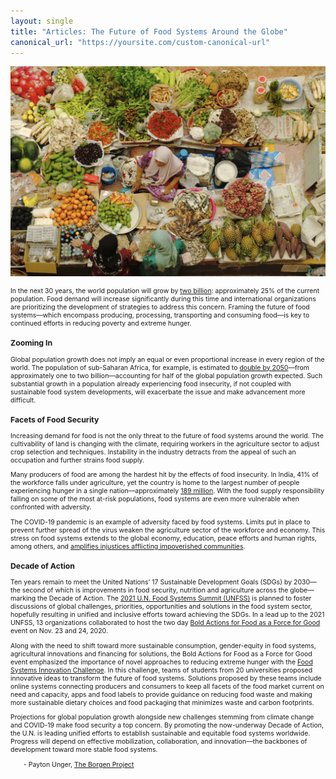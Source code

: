 ```yaml
---
layout: single
title: "Articles: The Future of Food Systems Around the Globe"
canonical_url: "https://yoursite.com/custom-canonical-url"
---
```


[![Market in Malaysia](/assets/images/food.jpg "Malaysia by M M")](https://flic.kr/p/76k2Xs)


<html>
<head>
<style>
.center {
	text-align: center;
}
.myDiv {
  font-size: .75em;
}
.hang {
  padding-left: 22px ;
  text-indent: -22px ;
}
</style>
</head>
<body>
<div class="myDiv">

<p>In the next 30 years, the world population will grow by <a href="https://www.weforum.org/agenda/2020/11/food-security-why-it-matters/">two billion</a>: approximately 25% of the current population. Food demand will increase significantly during this time and international organizations are prioritizing the development of strategies to address this concern. Framing the future of food systems&mdash;which encompass producing, processing, transporting and consuming food&mdash;is key to continued efforts in reducing poverty and extreme hunger.</p>

<h3>Zooming In</h3>

<p>Global population growth does not imply an equal or even proportional increase in every region of the world. The population of sub-Saharan Africa, for example, is estimated to <a href="https://www.weforum.org/agenda/2020/11/food-security-why-it-matters/">double by 2050</a>&mdash;from approximately one to two billion&mdash;accounting for half of the global population growth expected. Such substantial growth in a population already experiencing food insecurity, if not coupled with sustainable food system developments, will exacerbate the issue and make advancement more difficult. </p>

<h3>Facets of Food Security</h3>

<p>Increasing demand for food is not the only threat to the future of food systems around the world. The cultivability of land is changing with the climate, requiring workers in the agriculture sector to adjust crop selection and techniques. Instability in the industry detracts from the appeal of such an occupation and further strains food supply.</p>

<p>Many producers of food are among the hardest hit by the effects of food insecurity. In India, 41% of the workforce falls under agriculture, yet the country is home to the largest number of people experiencing hunger in a single nation&mdash;approximately <a href="https://www.weforum.org/agenda/2020/11/food-security-why-it-matters/">189 million</a>. With the food supply responsibility falling on some of the most at-risk populations, food systems are even more vulnerable when confronted with adversity.</p>

<p>The COVID-19 pandemic is an example of adversity faced by food systems. Limits put in place to prevent further spread of the virus weaken the agriculture sector of the workforce and economy. This stress on food systems extends to the global economy, education, peace efforts and human rights, among others, and <a href="https://www.un.org/en/food-systems-summit/about">amplifies injustices afflicting impoverished communities</a>.</p>

<h3>Decade of Action</h3>

<p>Ten years remain to meet the United Nations’ 17 Sustainable Development Goals (SDGs) by 2030&mdash;the second of which is improvements in food security, nutrition and agriculture across the globe&mdash;marking the Decade of Action. The <a href="https://www.un.org/en/food-systems-summit/about">2021 U.N. Food Systems Summit (UNFSS)</a> is planned to foster discussions of global challenges, priorities, opportunities and solutions in the food system sector, hopefully resulting in unified and inclusive efforts toward achieving the SDGs. In a lead up to the 2021 UNFSS, 13 organizations collaborated to host the two day <a href="https://www.un.org/en/food-systems-summit/events/bold-actions-food-force-good">Bold Actions for Food as a Force for Good</a> event on Nov. 23 and 24, 2020.</p>

<p>Along with the need to shift toward more sustainable consumption, gender-equity in food systems, agricultural innovations and financing for solutions, the Bold Actions for Food as a Force for Good event emphasized the importance of novel approaches to reducing extreme hunger with the <a href="https://www.wur.nl/en/Education-Programmes/Current-Students/Student-Challenge/WUR-Challenges/Food-Systems-Innovation-Challenge/Video-pitches-Food-Systems-Innovation-Challenge.htm">Food Systems Innovation Challenge</a>. In this challenge, teams of students from 20 universities proposed innovative ideas to transform the future of food systems. Solutions proposed by these teams include online systems connecting producers and consumers to keep all facets of the food market current on need and capacity, apps and food labels to provide guidance on reducing food waste and making more sustainable dietary choices and food packaging that minimizes waste and carbon footprints.</p>

<p>Projections for global population growth alongside new challenges stemming from climate change and COVID-19 make food security a top concern. By promoting the now-underway Decade of Action, the U.N. is leading unified efforts to establish sustainable and equitable food systems worldwide. Progress will depend on effective mobilization, collaboration, and innovation—the backbones of development toward more stable food systems.</p>

<p>&emsp;&emsp;- Payton Unger, <a href="https://borgenproject.org/payton-unger">The Borgen Project</a></p>
